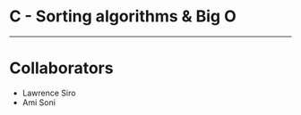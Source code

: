 # C - Sorting algorithms & Big O
---------------------------------

# Collaborators
- Lawrence Siro
- Ami Soni
